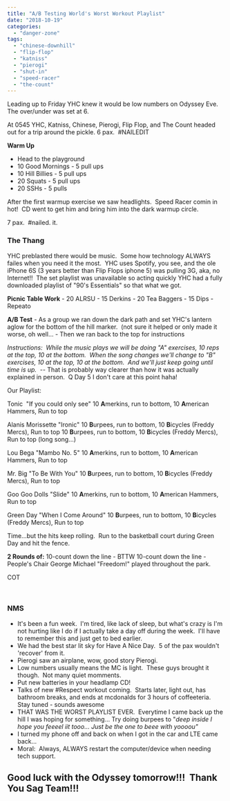 ```yaml
---
title: "A/B Testing World's Worst Workout Playlist"
date: "2018-10-19"
categories: 
  - "danger-zone"
tags: 
  - "chinese-downhill"
  - "flip-flop"
  - "katniss"
  - "pierogi"
  - "shut-in"
  - "speed-racer"
  - "the-count"
---
```


Leading up to Friday YHC knew it would be low numbers on Odyssey Eve.  The over/under was set at 6.

At 0545 YHC, Katniss, Chinese, Pierogi, Flip Flop, and The Count headed out for a trip around the pickle. 6 pax.  #NAILEDIT

**Warm Up**

- Head to the playground
- 10 Good Mornings - 5 pull ups
- 10 Hill Billies - 5 pull ups
- 20 Squats - 5 pull ups
- 20 SSHs - 5 pulls

After the first warmup exercise we saw headlights.  Speed Racer comin in hot!  CD went to get him and bring him into the dark warmup circle.

7 pax.  #nailed. it.

### The Thang

YHC preblasted there would be music.  Some how technology ALWAYS failes when you need it the most.  YHC uses Spotify, you see, and the ole iPhone 6S (3 years better than Flip Flops iphone 5) was pulling 3G, aka, no Internet!!  The set playlist was unavailable so acting quickly YHC had a fully downloaded playlist of "90's Essentials" so that what we got.

**Picnic Table Work** \- 20 ALRSU - 15 Derkins - 20 Tea Baggers - 15 Dips - Repeato

**A/B Test** \- As a group we ran down the dark path and set YHC's lantern aglow for the bottom of the hill marker.  (not sure it helped or only made it worse, oh well... - Then we ran back to the top for instructions

_Instructions:  While the music plays we will be doing "A" exercises, 10 reps at the top, 10 at the bottom.  When the song changes we'll change to "B" exercises, 10 at the top, 10 at the bottom.  And we'll just keep going until time is up._  \-- That is probably way clearer than how it was actually explained in person.  Q Day 5 I don't care at this point haha!

Our Playlist:

Tonic  "If you could only see" 10 **A**merkins, run to bottom, 10 **A**merican Hammers, Run to top

Alanis Morissette "Ironic" 10 **B**urpees, run to bottom, 10 **B**icycles (Freddy Mercs), Run to top 10 **B**urpees, run to bottom, 10 **B**icycles (Freddy Mercs), Run to top (long song...)

Lou Bega "Mambo No. 5" 10 **A**merkins, run to bottom, 10 **A**merican Hammers, Run to top

Mr. Big "To Be With You" 10 **B**urpees, run to bottom, 10 **B**icycles (Freddy Mercs), Run to top

Goo Goo Dolls "Slide" 10 **A**merkins, run to bottom, 10 **A**merican Hammers, Run to top

Green Day "When I Come Around" 10 **B**urpees, run to bottom, 10 **B**icycles (Freddy Mercs), Run to top

Time...but the hits keep rolling.  Run to the basketball court during Green Day and hit the fence.

**2 Rounds of:** 10-count down the line - BTTW 10-count down the line - People's Chair George Michael "Freedom!" played throughout the park.

COT

 

### NMS

- It's been a fun week.  I'm tired, like lack of sleep, but what's crazy is I'm not hurting like I do if I actually take a day off during the week.  I'll have to remember this and just get to bed earlier.
- We had the best star lit sky for Have A Nice Day.  5 of the pax wouldn't 'recover' from it.
- Pierogi saw an airplane, wow, good story Pierogi.
- Low numbers usually means the MC is light.  These guys brought it though.  Not many quiet momments.
- Put new batteries in your headlamp CD!
- Talks of new #Respect workout coming.  Starts later, light out, has bathroom breaks, and ends at mcdonalds for 3 hours of coffeeteria.  Stay tuned - sounds awesome
- THAT WAS THE WORST PLAYLIST EVER.  Everytime I came back up the hill I was hoping for something... Try doing burpees to "_deep inside I hope you feeeel iit tooo... Just be the one to beee with yoooou"_
- I turned my phone off and back on when I got in the car and LTE came back...
- Moral:  Always, ALWAYS restart the computer/device when needing tech support.

## Good luck with the Odyssey tomorrow!!!  Thank You Sag Team!!!

